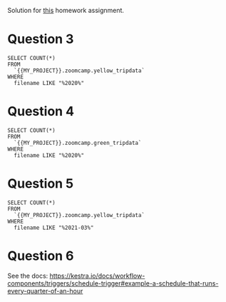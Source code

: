 Solution for [this](https://github.com/DataTalksClub/data-engineering-zoomcamp/blob/main/cohorts/2025/02-workflow-orchestration/homework.md#quiz-questions) homework assignment.
# Question 3

```
SELECT COUNT(*)
FROM
  `{{MY_PROJECT}}.zoomcamp.yellow_tripdata`
WHERE
  filename LIKE "%2020%"
````

# Question 4

```
SELECT COUNT(*)
FROM
  `{{MY_PROJECT}}.zoomcamp.green_tripdata`
WHERE
  filename LIKE "%2020%"
````

# Question 5

```
SELECT COUNT(*)
FROM
  `{{MY_PROJECT}}.zoomcamp.yellow_tripdata`
WHERE
  filename LIKE "%2021-03%"
````

# Question 6

See the docs: https://kestra.io/docs/workflow-components/triggers/schedule-trigger#example-a-schedule-that-runs-every-quarter-of-an-hour 

